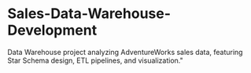 # Sales-Data-Warehouse-Development
Data Warehouse project analyzing AdventureWorks sales data, featuring Star Schema design, ETL pipelines, and visualization."
